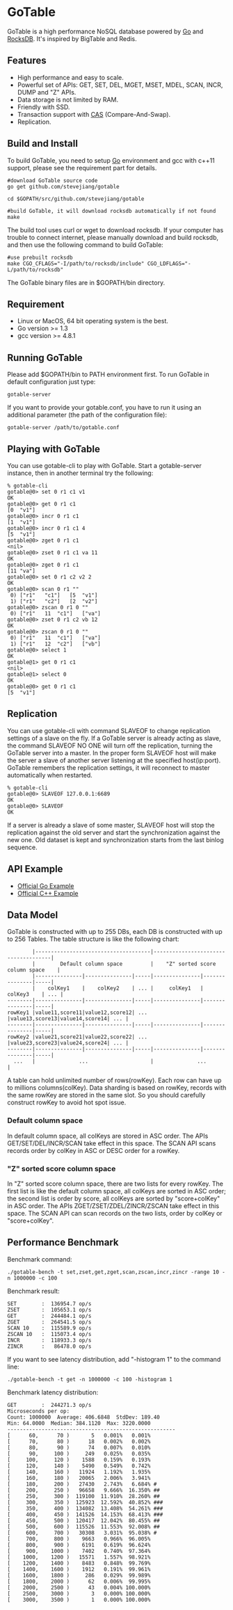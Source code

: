# GoTable

GoTable is a high performance NoSQL database powered by [Go](http://golang.org/) and [RocksDB](http://rocksdb.org/). It's inspired by BigTable and Redis.

## Features

+ High performance and easy to scale.
+ Powerful set of APIs: GET, SET, DEL, MGET, MSET, MDEL, SCAN, INCR, DUMP and "Z" APIs.
+ Data storage is not limited by RAM.
+ Friendly with SSD.
+ Transaction support with [CAS](http://en.wikipedia.org/wiki/Compare-and-swap) (Compare-And-Swap).
+ Replication.

## Build and Install

To build GoTable, you need to setup [Go](http://golang.org/) environment and gcc with c++11 support, please see the requirement part for details.

	#download GoTable source code
	go get github.com/stevejiang/gotable
	
	cd $GOPATH/src/github.com/stevejiang/gotable
	
	#build GoTable, it will download rocksdb automatically if not found
	make

The build tool uses curl or wget to download rocksdb. If your computer has trouble to connect internet, please manually download and build rocksdb, and then use the following command to build GoTable:

	#use prebuilt rocksdb
	make CGO_CFLAGS="-I/path/to/rocksdb/include" CGO_LDFLAGS="-L/path/to/rocksdb"

The GoTable binary files are in $GOPATH/bin directory.

## Requirement

+ Linux or MacOS, 64 bit operating system is the best.
+ Go version >= 1.3
+ gcc version >= 4.8.1

## Running GoTable

Please add $GOPATH/bin to PATH environment first.
To run GoTable in default configuration just type:

	gotable-server

If you want to provide your gotable.conf, you have to run it using an additional parameter (the path of the configuration file):

	gotable-server /path/to/gotable.conf

## Playing with GoTable

You can use gotable-cli to play with GoTable. Start a gotable-server instance, then in another terminal try the following:

	% gotable-cli 
	gotable@0> set 0 r1 c1 v1
	OK
	gotable@0> get 0 r1 c1
	[0	"v1"]
	gotable@0> incr 0 r1 c1
	[1	"v1"]
	gotable@0> incr 0 r1 c1 4
	[5	"v1"]
	gotable@0> zget 0 r1 c1
	<nil>
	gotable@0> zset 0 r1 c1 va 11
	OK
	gotable@0> zget 0 r1 c1
	[11	"va"]
	gotable@0> set 0 r1 c2 v2 2
	OK
	gotable@0> scan 0 r1 ""
	 0) ["r1"	"c1"]	[5	"v1"]
	 1) ["r1"	"c2"]	[2	"v2"]
	gotable@0> zscan 0 r1 0 ""
	 0) ["r1"	11	"c1"]	["va"]
	gotable@0> zset 0 r1 c2 vb 12
	OK
	gotable@0> zscan 0 r1 0 ""
	 0) ["r1"	11	"c1"]	["va"]
	 1) ["r1"	12	"c2"]	["vb"]
	gotable@0> select 1
	OK
	gotable@1> get 0 r1 c1
	<nil>
	gotable@1> select 0
	OK
	gotable@0> get 0 r1 c1
	[5	"v1"]

## Replication

You can use gotable-cli with command SLAVEOF to change replication settings of a slave on the fly. If a GoTable server is already acting as slave, the command SLAVEOF NO ONE will turn off the replication, turning the GoTable server into a master. In the proper form SLAVEOF host will make the server a slave of another server listening at the specified host(ip:port). GoTable remembers the replication settings, it will reconnect to master automatically when restarted.

	% gotable-cli 
	gotable@0> SLAVEOF 127.0.0.1:6689
	OK
	gotable@0> SLAVEOF
	OK

If a server is already a slave of some master, SLAVEOF host will stop the replication against the old server and start the synchronization against the new one. Old dataset is kept and synchronization starts from the last binlog sequence.

## API Example

+ [Official Go Example](https://github.com/stevejiang/gotable/blob/master/cmd/gotable-example/example.go)
+ [Official C++ Example](https://github.com/stevejiang/gotable/blob/master/api/c++/example.cc)

## Data Model

GoTable is constructed with up to 255 DBs, each DB is constructed with up to 256 Tables. The table structure is like the following chart:

	        |-------------------------------------|-------------------------------------|
	        |        Default column space         |    "Z" sorted score column space    |
	        |---------------|---------------|-----|---------------|---------------|-----|
	        |    colKey1    |    colKey2    | ... |     colKey1   |    colKey3    | ... |
	--------|---------------|---------------|-----|---------------|---------------|-----|
	rowKey1 |value11,score11|value12,score12| ... |value13,score13|value14,score14| ... |
	--------|---------------|---------------|-----|---------------|---------------|-----|
	rowKey2 |value21,score21|value22,score22| ... |value23,score23|value24,score24| ... |
	--------|---------------|---------------|-----|---------------|---------------|-----|
	  ...   |              ...                    |              ...                    |

A table can hold unlimited number of rows(rowKey). Each row can have up to millions columns(colKey).
Data sharding is based on rowKey, records with the same rowKey are stored in the same slot. So you should carefully construct rowKey to avoid hot spot issue.

### Default column space

In default column space, all colKeys are stored in ASC order. The APIs GET/SET/DEL/INCR/SCAN take effect in this space. The SCAN API scans records order by colKey in ASC or DESC order for a rowKey.

### "Z" sorted score column space

In "Z" sorted score column space, there are two lists for every rowKey. The first list is like the default column space, all colKeys are sorted in ASC order; the second list is order by score, all colKeys are sorted by "score+colKey" in ASC order. The APIs ZGET/ZSET/ZDEL/ZINCR/ZSCAN take effect in this space. The SCAN API can scan records on the two lists, order by colKey or "score+colKey".

## Performance Benchmark

Benchmark command:

	./gotable-bench -t set,zset,get,zget,scan,zscan,incr,zincr -range 10 -n 1000000 -c 100

Benchmark result:

	SET        :  136954.7 op/s    
	ZSET       :  105653.1 op/s    
	GET        :  244484.1 op/s    
	ZGET       :  264541.5 op/s    
	SCAN 10    :  115589.9 op/s    
	ZSCAN 10   :  115073.4 op/s    
	INCR       :  118933.3 op/s    
	ZINCR      :   86478.0 op/s    

If you want to see latency distribution, add "-histogram 1" to the command line:

	./gotable-bench -t get -n 1000000 -c 100 -histogram 1

Benchmark latency distribution:

	GET        :  244271.3 op/s    
	Microseconds per op:
	Count: 1000000  Average: 406.6848  StdDev: 189.40
	Min: 64.0000  Median: 384.1120  Max: 3220.0000
	------------------------------------------------------
	[      60,      70 )       5   0.001%   0.001% 
	[      70,      80 )      18   0.002%   0.002% 
	[      80,      90 )      74   0.007%   0.010% 
	[      90,     100 )     249   0.025%   0.035% 
	[     100,     120 )    1588   0.159%   0.193% 
	[     120,     140 )    5490   0.549%   0.742% 
	[     140,     160 )   11924   1.192%   1.935% 
	[     160,     180 )   20065   2.006%   3.941% 
	[     180,     200 )   27430   2.743%   6.684% #
	[     200,     250 )   96658   9.666%  16.350% ##
	[     250,     300 )  119100  11.910%  28.260% ##
	[     300,     350 )  125923  12.592%  40.852% ###
	[     350,     400 )  134082  13.408%  54.261% ###
	[     400,     450 )  141526  14.153%  68.413% ###
	[     450,     500 )  120417  12.042%  80.455% ##
	[     500,     600 )  115526  11.553%  92.008% ##
	[     600,     700 )   30308   3.031%  95.038% #
	[     700,     800 )    9663   0.966%  96.005% 
	[     800,     900 )    6191   0.619%  96.624% 
	[     900,    1000 )    7402   0.740%  97.364% 
	[    1000,    1200 )   15571   1.557%  98.921% 
	[    1200,    1400 )    8483   0.848%  99.769% 
	[    1400,    1600 )    1912   0.191%  99.961% 
	[    1600,    1800 )     286   0.029%  99.989% 
	[    1800,    2000 )      62   0.006%  99.995% 
	[    2000,    2500 )      43   0.004% 100.000% 
	[    2500,    3000 )       3   0.000% 100.000% 
	[    3000,    3500 )       1   0.000% 100.000% 
